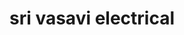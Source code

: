 ---
title: "sri vasavi electrical"
url: /vanasthaslipuram-hyderabad/sri-vasavi-electrical/
shop: electrical
---